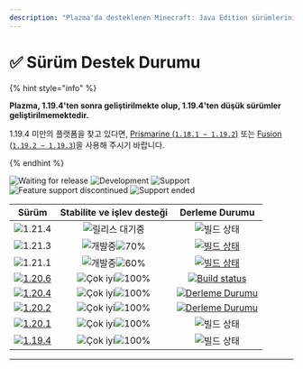 ```yaml
---
description: "Plazma'da desteklenen Minecraft: Java Edition sürümlerini keşfedin."
---
```


# ✅ Sürüm Destek Durumu

{% hint style="info" %}

**Plazma, 1.19.4'ten sonra geliştirilmekte olup, 1.19.4'ten düşük sürümler geliştirilmemektedir.**

1.19.4 미만의 플랫폼을 찾고 있다면, [Prismarine (`1.18.1 ~ 1.19.2`)](https://github.com/PrismarineTeam/Prismarine) 또는 [Fusion (`1.19.2 ~ 1.19.3`)](https://github.com/RuinedTechnologyUnify/Fusion)을 사용해 주시기 바랍니다.

{% endhint %}

[wtr]: https://badge.plazmamc.org/0/Bekleme%20Sürümü
[idv]: https://badge.plazmamc.org/1/development
[atv]: https://badge.plazmamc.org/2/support
[fse]: https://badge.plazmamc.org/6/feature-support-discontinued
[eol]: https://badge.plazmamc.org/4/support-ended
[ukn]: https://badge.plazmamc.org/0/Bilgi%20yok
[vgd]: https://badge.plazmamc.org/2/매우%20좋음
[mid]: https://badge.plazmamc.org/6/normal
[100]: https://badge.plazmamc.org/percent/100

![Waiting for release][wtr] ![Development][idv] ![Support][atv] ![Feature support discontinued][fse] ![Support ended][eol]

|                                       Sürüm                                       |                Stabilite ve işlev desteği                |                                              Derleme Durumu                                             |
| :-------------------------------------------------------------------------------: | :------------------------------------------------------: | :-----------------------------------------------------------------------------------------------------: |
|                   ![1.21.4](https://badge.plazmamc.org/0/1.21.4)                  |                      ![릴리스 대기중][wtr]                     |                                              ![빌드 상태][ukn]                                              |
|                   ![1.21.3](https://badge.plazmamc.org/1/1.21.3)                  | ![개발중][idv]![70%](https://badge.plazmamc.org/percent/70) |      [![빌드 상태](https://build.plazmamc.org/1.21.3)](https://build.plazmamc.org/1.21.3?redirect=true)     |
|                   ![1.21.1](https://badge.plazmamc.org/6/1.21.1)                  | ![개발중][idv]![60%](https://badge.plazmamc.org/percent/60) |      [![빌드 상태](https://build.plazmamc.org/1.21.1)](https://build.plazmamc.org/1.21.1?redirect=true)     |
| [![1.20.6](https://badge.plazmamc.org/2/1.20.6)](https://git.plazmamc.org/1.20.6) |                ![Çok iyi][vgd]![100%][100]               |  [![Build status](https://build.plazmamc.org/1.20.6)](https://build.plazmamc.org/1.20.6?redirect=true)  |
| [![1.20.4](https://badge.plazmamc.org/6/1.20.4)](https://git.plazmamc.org/1.20.4) |                ![Çok iyi][vgd]![100%][100]               | [![Derleme Durumu](https://build.plazmamc.org/1.20.4)](https://build.plazmamc.org/1.20.4?redirect=true) |
| [![1.20.2](https://badge.plazmamc.org/4/1.20.2)](https://git.plazmamc.org/1.20.2) |                ![Çok iyi][vgd]![100%][100]               | [![Derleme Durumu](https://build.plazmamc.org/1.20.2)](https://build.plazmamc.org/1.20.2?redirect=true) |
| [![1.20.1](https://badge.plazmamc.org/4/1.20.1)](https://git.plazmamc.org/1.20.1) |                ![Çok iyi][vgd]![100%][100]               |                                              ![빌드 상태][ukn]                                              |
| [![1.19.4](https://badge.plazmamc.org/4/1.19.4)](https://git.plazmamc.org/1.19.4) |                ![Çok iyi][vgd]![100%][100]               |                                              ![빌드 상태][ukn]                                              |

***
